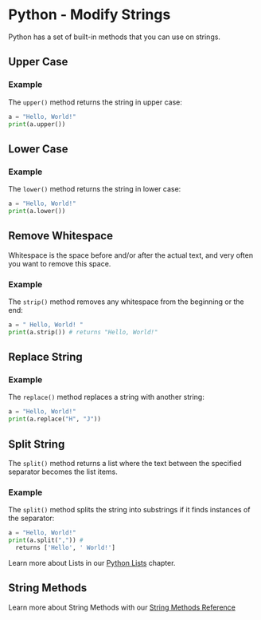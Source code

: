 
Python - Modify Strings
=======================


Python has a set of built-in methods that you can use on strings.


Upper Case
----------



### Example


The `upper()` method returns the string in upper case:



```python
a = "Hello, World!"
print(a.upper())

```


Lower Case
----------



### Example


The `lower()` method returns the string in lower case:



```python
a = "Hello, World!"
print(a.lower())

```


Remove Whitespace
-----------------


Whitespace is the space before and/or after the actual text, and very often you want to remove this space.



### Example


The `strip()` method removes any whitespace from the beginning or the end:



```python
a = " Hello, World! "
print(a.strip()) # returns "Hello, World!"

```


Replace String
--------------



### Example


The `replace()` method replaces a string with another string:



```python
a = "Hello, World!"
print(a.replace("H", "J"))

```


Split String
------------


The `split()` method returns a list where the text between the specified separator becomes the list items.



### Example


The `split()` method splits the string into substrings if it finds instances of the separator:



```python
a = "Hello, World!"
print(a.split(",")) # 
  returns ['Hello', ' World!']

```


Learn more about Lists in our [Python Lists](python_lists.asp) chapter.


String Methods
--------------


Learn more about String Methods with our [String Methods Reference](python_ref_string.asp)


